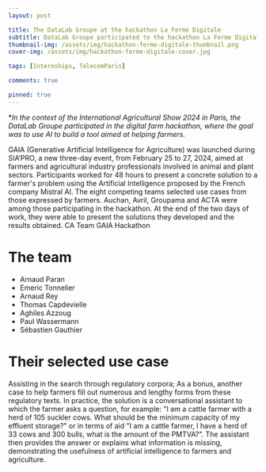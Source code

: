 ```yaml
---
layout: post

title: The DataLab Groupe at the hackathon La Ferme Digitale
subtitle: DataLab Groupe participated to the hackathon La Ferme Digitale
thumbnail-img: /assets/img/hackathon-ferme-digitale-thumbnail.png
cover-img: /assets/img/hackathon-ferme-digitale-cover.jpg

tags: [Internships, TelecomParis]

comments: true

pinned: true
---
```


**In the context of the International Agricultural Show 2024 in Paris, the DataLab Groupe participated in the digital farm hackathon, where the goal was to use AI to build a tool aimed at helping farmers.*


GAIA (Generative Artificial Intelligence for Agriculture) was launched during SIA’PRO, a new three-day event, from February 25 to 27, 2024, aimed at farmers and agricultural industry professionals involved in animal and plant sectors.
Participants worked for 48 hours to present a concrete solution to a farmer's problem using the Artificial Intelligence proposed by the French company Mistral AI.
The eight competing teams selected use cases from those expressed by farmers. Auchan, Avril, Groupama and ACTA were among those participating in the hackathon.
At the end of the two days of work, they were able to present the solutions they developed and the results obtained.
CA Team GAIA Hackathon

# The team

* Arnaud Paran
* Emeric Tonnelier
* Arnaud Rey
* Thomas Capdevielle
* Aghiles Azzoug
* Paul Wassermann
* Sébastien Gauthier

# Their selected use case

Assisting in the search through regulatory corpora;
As a bonus, another case to help farmers fill out numerous and lengthy forms from these regulatory texts.
In practice, the solution is a conversational assistant to which the farmer asks a question, for example: "I am a cattle farmer with a herd of 105 suckler cows. What should be the minimum capacity of my effluent storage?" or in terms of aid "I am a cattle farmer, I have a herd of 33 cows and 300 bulls, what is the amount of the PMTVA?".
The assistant then provides the answer or explains what information is missing, demonstrating the usefulness of artificial intelligence to farmers and agriculture.

